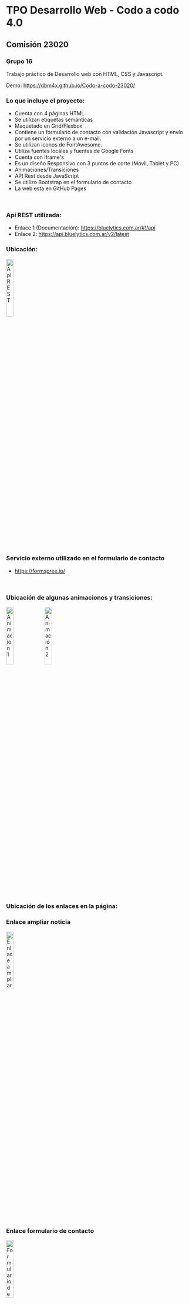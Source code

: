 
# TPO Desarrollo Web - Codo a codo 4.0

## Comisión 23020

### Grupo 16

Trabajo práctico de Desarrollo web con HTML, CSS y Javascript.

Demo: https://dbm4x.github.io/Codo-a-codo-23020/


### Lo que incluye el proyecto:

* Cuenta con 4 páginas HTML.
* Se utilizan etiquetas semánticas
* Maquetado en Grid/Flexbox
* Contiene un formulario de contacto con validación Javascript y envío por un servicio externo a un e-mail.
* Se utilizan iconos de FontAwesome.
* Utiliza fuentes locales y fuentes de Google Fonts
* Cuenta con iframe's
* Es un diseño Responsivo con 3 puntos de corte (Móvil, Tablet y PC)
* Animaciónes/Transiciones
* API Rest desde JavaScript
* Se utilizo Bootstrap en el formulario de contacto
* La web esta en GitHub Pages

<br>

### Api REST utilizada:

* Enlace 1 (Documentación): https://bluelytics.com.ar/#!/api
* Enlace 2: https://api.bluelytics.com.ar/v2/latest

### Ubicación:

<img src="https://i.ibb.co/y59zcNw/dolar.png" alt="Api REST" width="20%" height="auto">

<br>

### Servicio externo utilizado en el formulario de contacto

* https://formspree.io/

<br>

### Ubicación de algunas animaciones y transiciones:

<img src="https://i.ibb.co/mRSrGzp/animacion1.png" alt="Animación 1" width="20%" height="auto">

<img src="https://i.ibb.co/G9ycHq2/animacion2.png" alt="Animación 2" width="20%" height="auto">

<br>

### Ubicación de los enlaces en la página:

### Enlace ampliar noticia

<img src="https://i.ibb.co/4T1bZXr/Captura-de-pantalla-2023-05-08-070058.png" alt="Enlace ampliar noticia" width="20%" height="auto">


### Enlace formulario de contacto

<img src="https://i.ibb.co/j9C6Lh0/anunciar.png" alt="Formulario de contacto" width="20%" height="auto">

### Enlace ver otra noticia

<img src="https://i.ibb.co/4JgWTjK/link3.png" alt="Otra noticia" width="30%" height="auto">

### Enlace suscripción

<img src="https://i.ibb.co/mSmz96d/Captura-de-pantalla-2023-05-15-144632.png" alt="Suscripción" width="20%" height="auto">

<br>

### Datos recibidos a través del formulario de contacto con un servicio externo que luego se envían a un email:

<img src="https://i.ibb.co/Vp3vjs8/envio-de-form.png" alt="Formulario de contacto" width="20%" height="auto">

<br>

## Autores

- Hernan Exequiel Gramajo [@Viruxx23](https://github.com/Viruxx23)
- Pablo Pombo [@papombo](https://github.com/papombo)



